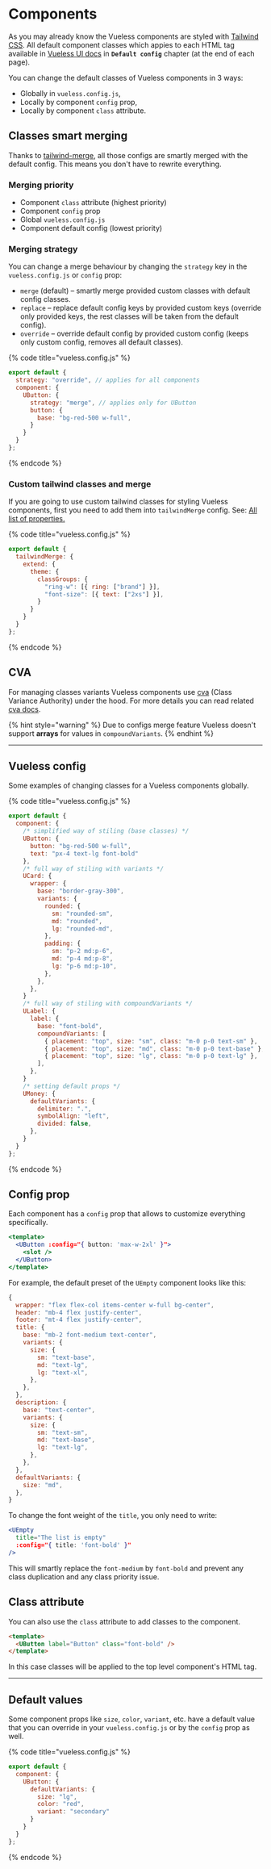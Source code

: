 # Components

As you may already know the Vueless components are styled with [Tailwind CSS](https://tailwindcss.com/). All default component classes which appies to each HTML tag available in [Vueless UI docs](https://ui.vueless.com/) in **`Default config`** chapter (at the end of each page).

You can change the default classes of Vueless components in 3 ways:

* Globally in `vueless.config.js`,
* Locally by component `config` prop,
* Locally by component `class` attribute.

## Classes smart merging

Thanks to [tailwind-merge](https://github.com/dcastil/tailwind-merge), all those configs are smartly merged with the default config. This means you don't have to rewrite everything.

### **Merging priority**

* Component `class` attribute (highest priority)
* Component `config` prop
* Global `vueless.config.js`
* Component default config (lowest priority)

### Merging strategy

You can change a merge behaviour by changing the `strategy` key in the `vueless.config.js` or `config` prop:

* `merge` (default) – smartly merge provided custom classes with default config classes.
* `replace` – replace default config keys by provided custom keys (override only provided keys, the rest classes will be taken from the default config).
* `override` – override default config by provided custom config (keeps only custom config, removes all default classes).

{% code title="vueless.config.js" %}
```js
export default {
  strategy: "override", // applies for all components
  component: {
    UButton: {
      strategy: "merge", // applies only for UButton
      button: {
        base: "bg-red-500 w-full",
      }
    }
  }
};
```
{% endcode %}

### Custom tailwind classes and merge

If you are going to use custom tailwind classes for styling Vueless components, first you need to add them into `tailwindMerge` config. See: [All list of properties.](https://github.com/dcastil/tailwind-merge/blob/v2.3.0/src/lib/default-config.ts)

{% code title="vueless.config.js" %}
```js
export default {
  tailwindMerge: {
    extend: {
      theme: {
        classGroups: {
          "ring-w": [{ ring: ["brand"] }],
          "font-size": [{ text: ["2xs"] }],
        }
      }
    }
  }
};
```
{% endcode %}

## CVA

For managing classes variants Vueless components use [cva](https://github.com/joe-bell/cva) (Class Variance Authority) under the hood. For more details you can read related [cva docs](https://cva.style/docs/getting-started/variants).

{% hint style="warning" %}
Due to configs merge feature Vueless doesn't support **arrays** for values in `compoundVariants`.
{% endhint %}

***

## Vueless config

Some examples of changing classes for a Vueless components globally.

{% code title="vueless.config.js" %}
```js
export default {
  component: {
    /* simplified way of stiling (base classes) */
    UButton: {
      button: "bg-red-500 w-full",
      text: "px-4 text-lg font-bold"
    },
    /* full way of stiling with variants */
    UCard: {
      wrapper: {
        base: "border-gray-300",
        variants: {
          rounded: {
            sm: "rounded-sm",
            md: "rounded",
            lg: "rounded-md",
          },
          padding: {
            sm: "p-2 md:p-6",
            md: "p-4 md:p-8",
            lg: "p-6 md:p-10",
          },
        },
      },
    }
    /* full way of stiling with compoundVariants */
    ULabel: {
      label: {
        base: "font-bold",
        compoundVariants: [
          { placement: "top", size: "sm", class: "m-0 p-0 text-sm" },
          { placement: "top", size: "md", class: "m-0 p-0 text-base" },
          { placement: "top", size: "lg", class: "m-0 p-0 text-lg" },
        ],
      },
    }
    /* setting default props */
    UMoney: {
      defaultVariants: {
        delimiter: ".",
        symbolAlign: "left",
        divided: false,
      },
    }
  }
};
```
{% endcode %}

## Config prop

Each component has a `config` prop that allows to customize everything specifically.

```jsx
<template>
  <UButton :config="{ button: 'max-w-2xl' }">
    <slot />
  </UButton>
</template>
```

For example, the default preset of the `UEmpty` component looks like this:

```js
{
  wrapper: "flex flex-col items-center w-full bg-center",
  header: "mb-4 flex justify-center",
  footer: "mt-4 flex justify-center",
  title: {
    base: "mb-2 font-medium text-center",
    variants: {
      size: {
        sm: "text-base",
        md: "text-lg",
        lg: "text-xl",
      },
    },
  },
  description: {
    base: "text-center",
    variants: {
      size: {
        sm: "text-sm",
        md: "text-base",
        lg: "text-lg",
      },
    },
  },
  defaultVariants: {
    size: "md",
  },
}
```

To change the font weight of the `title`, you only need to write:

```jsx
<UEmpty 
  title="The list is empty"
  :config="{ title: 'font-bold' }" 
/>
```

This will smartly replace the `font-medium` by `font-bold` and prevent any class duplication and any class priority issue.

## Class attribute

You can also use the `class` attribute to add classes to the component.

```html
<template>
  <UButton label="Button" class="font-bold" />
</template>
```

In this case classes will be applied to the top level component's HTML tag.

***

## Default values

Some component props like `size`, `color`, `variant`, etc. have a default value that you can override in your `vueless.config.js` or by the `config` prop as well.

{% code title="vueless.config.js" %}
```js
export default {
  component: {
    UButton: {
      defaultVariants: {
        size: "lg",
        color: "red",
        variant: "secondary"
      }
    }
  }
};
```
{% endcode %}
